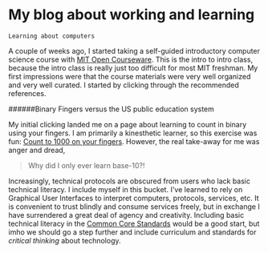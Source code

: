 My blog about working and learning
====
```
Learning about computers
```
A couple of weeks ago, I started taking a self-guided introductory computer science course with [MIT Open Courseware](http://ocw.mit.edu/courses/electrical-engineering-and-computer-science/6-00sc-introduction-to-computer-science-and-programming-spring-2011/).  This is the intro to intro class, because the intro class is really just too difficult for most MIT freshman.  My first impressions were that the course materials were very well organized and very well curated.  I started by clicking through the recommended references.  

######Binary Fingers versus the US public education system

My initial clicking landed me on a page about learning to count in binary using your fingers.  I am primarily a kinesthetic learner, so this exercise was fun: [Count to 1000 on your fingers](http://www.mathsisfun.com/numbers/binary-count-fingers.html).  However, the real take-away for me was anger and dread,

>Why did I only ever learn base-10?!

Increasingly, technical protocols are obscured from users who lack basic technical literacy.  I include myself in this bucket.  I've learned to rely on Graphical User Interfaces to interpret computers, protocols, services, etc.  It is convenient to trust blindly and consume services freely, but in exchange I have surrendered a great deal of agency and creativity.  Including basic technical literacy in the [Common Core Standards](http://www.corestandards.org/) would be a good start, but imho we should go a step further and include curriculum and standards for *critical thinking* about technology.             

